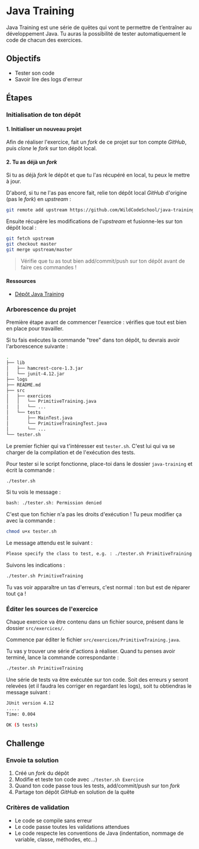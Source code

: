 # Java Training 

Java Training est une série de quêtes qui vont te permettre de t’entraîner au développement Java. Tu auras la possibilité de tester automatiquement le code de chacun des exercices.

## Objectifs

* Tester son code
* Savoir lire des logs d'erreur

## Étapes

### Initialisation de ton dépôt

#### 1. Initialiser un nouveau projet

Afin de réaliser l'exercice, fait un *fork* de ce projet sur ton compte *GitHub*, puis *clone* le *fork* sur ton dépôt local.

#### 2. Tu as déjà un *fork*

Si tu as déjà *fork* le dépôt et que tu l'as récupéré en local, tu peux le mettre à jour.

D'abord, si tu ne l'as pas encore fait, relie ton dépôt local *GitHub* d'origine (pas le *fork*) en *upstream* :
```bash
git remote add upstream https://github.com/WildCodeSchool/java-training.git
```

Ensuite récupère les modifications de l'*upstream* et fusionne-les sur ton dépôt local :
```bash
git fetch upstream
git checkout master
git merge upstream/master
```

> Vérifie que tu as tout bien add/commit/push sur ton dépôt avant de faire ces commandes !

#### Ressources

* [Dépôt Java Training](https://github.com/WildCodeSchool/java-training/)

### Arborescence du projet

Première étape avant de commencer l'exercice : vérifies que tout est bien en place pour travailler.

Si tu fais exécutes la commande "tree" dans ton dépôt, tu devrais avoir l'arborescence suivante :

``` bash
.
├── lib
│   ├── hamcrest-core-1.3.jar
│   └── junit-4.12.jar
├── logs
├── README.md
├── src
│   ├── exercices
│   │   └── PrimitiveTraining.java
│   │   └── ...
│   └── tests
│       ├── MainTest.java
│       └── PrimitiveTrainingTest.java
│       └── ...
└── tester.sh

```

Le premier fichier qui va t'intéresser est `tester.sh`. C'est lui qui va se charger de la compilation et de l'exécution des tests.

Pour tester si le script fonctionne, place-toi dans le dossier `java-training` et écrit la commande :

``` bash
./tester.sh
```
Si tu vois le message :
```bash
bash: ./tester.sh: Permission denied
```
C'est que ton fichier n'a pas les droits d'exécution ! Tu peux modifier ça avec la commande :

```bash
chmod u+x tester.sh 
```

Le message attendu est le suivant :
```bash
Please specify the class to test, e.g. : ./tester.sh PrimitiveTraining
```

Suivons les indications :
```bash
./tester.sh PrimitiveTraining
```

Tu vas voir apparaître un tas d'erreurs, c'est normal : ton but est de réparer tout ça !


### Éditer les sources de l'exercice

Chaque exercice va être contenu dans un fichier source, présent dans le dossier `src/exercices/`.

Commence par éditer le fichier `src/exercices/PrimitiveTraining.java`.

Tu vas y trouver une série d'actions à réaliser. Quand tu penses avoir terminé, lance la commande correspondante :
```bash
./tester.sh PrimitiveTraining
```

Une série de tests va être exécutée sur ton code. Soit des erreurs y seront relevées (et il faudra les corriger en regardant les logs), soit tu obtiendras le message suivant :
```bash
JUnit version 4.12
.....
Time: 0.004

OK (5 tests)

```


## Challenge

### Envoie ta solution

1. Créé un *fork* du dépôt 
1. Modifie et teste ton code avec `./tester.sh Exercice`
2. Quand ton code passe tous les tests, add/commit/push sur ton *fork*
3. Partage ton dépôt *GitHub* en solution de la quête

### Critères de validation

* Le code se compile sans erreur
* Le code passe toutes les validations attendues
* Le code respecte les conventions de Java (indentation, nommage de variable, classe, méthodes, etc...)
